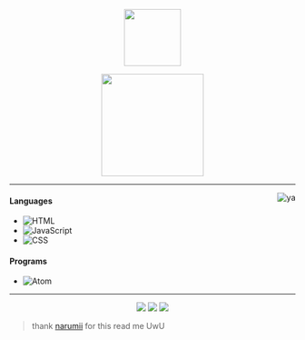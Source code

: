 <p align="center">
    <img height="100em" src="https://count.getloli.com/get/@Abstract?theme=rule34"/>
</p>

<p align="center">
    <img height="180em" src="https://github-readme-stats.vercel.app/api?username=Abstract-Element&show_icons=true&theme=monokai&include_all_commits=true&count_private=true"/>
</p>

---

<img alt="ya" src="https://external-content.duckduckgo.com/iu/?u=https%3A%2F%2Fgifimage.net%2Fwp-content%2Fuploads%2F2017%2F08%2Frikka-takanashi-gif-25.gif&f=1&nofb=1" align="right"/>

#### Languages
- ![HTML](https://img.shields.io/badge/-HTML-FF094)
- ![JavaScript](https://img.shields.io/badge/-JavaScript-FF094)
- ![CSS](https://img.shields.io/badge/-CSS-FF094)

#### Programs
- ![Atom](https://img.shields.io/badge/-Atom-FF094)

---

<p align="center">
    <a href="https://discord.com/users/394361432759861260"><img src="https://img.shields.io/badge/-Abstract%20Element%204699-FF094?style=flat&logo=discord"/></a>
    <a href="https://steamcommunity.com/id/Abstract-Element/"><img src="https://img.shields.io/badge/-_Abstract%20Element-FF094?style=flat&logo=steam"/></a>
    <a href="http://animewaifu.ml"><img src="https://img.shields.io/badge/-Website-FF094?style=flat"/></a>
</p>

> thank [narumii](https://github.com/narumii) for this read me UwU
